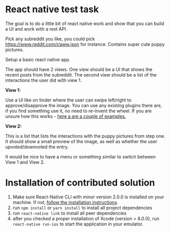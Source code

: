 # React native test task

The goal is to do a little bit of react native work and show that you can build a UI and work with a rest API.

Pick any subreddit you like, you could pick https://www.reddit.com/r/aww.json for instance. Contains super cute puppy pictures.

Setup a basic react native app.

The app should have 2 views. One view should be a UI that shows the recent posts from the subreddit. The second view should be a list of the interactions the user did with view 1.

**View 1:**

Use a UI like on tinder where the user can swipe left/right to approve/disapprove the image. You can use any existing plugins there are, if you find something use it, no need to re-invent the wheel. If you are unsure how this works - [here a are a couple of examples.](https://www.google.de/search?q=tinder+screenshot&espv=2&source=lnms&tbm=isch&sa=X&ved=0ahUKEwiR_pfhl9vSAhULtxQKHXx-AgUQ_AUICCgB&biw=1676&bih=953)

**View 2:**

This is a list that lists the interactions with the puppy pictures from step one. It should 
show a small preview of the image, as well as whether the user upvoted/downvoted the entry.

It would be nice to have a menu or something similar to switch between View 1 and View 2.

# Installation of contributed solution

1. Make sure React-Native CLI with minor version 2.0.0 is installed on your machine. If not, [follow the installation instructions](https://www.npmjs.com/package/react-native-cli).
2. run ```npm install``` or ```yarn install``` to install all project dependencies
3. run ```react-native link``` to install all peer dependencies
4. after you checked a proper installation of Xcode (version > 8.0.0), run ```react-native run-ios``` to start the application in your emulator.
